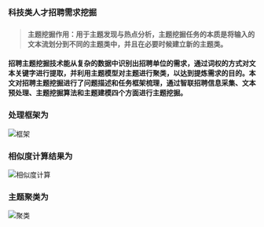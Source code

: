 ### 科技类人才招聘需求挖掘
###
>#### 主题挖掘作用：用于主题发现与热点分析，主题挖掘任务的本质是将输入的文本流划分到不同的主题类中，并且在必要时候建立新的主题类。
#### 招聘主题挖掘技术能从复杂的数据中识别出招聘单位的需求，通过词权的方式对文本关键字进行提取，并利用主题模型对主题进行聚类，以达到提炼需求的目的。本文对招聘主题挖掘进行了问题描述和任务框架梳理，通过智联招聘信息采集、文本预处理、主题挖掘算法和主题建模四个方面进行主题挖掘。
### 
### 处理框架为 
![框架](https://github.com/CarryChang/zhilian-51job-analysis/blob/master/pic/处理路线.png)
### 相似度计算结果为
![相似度计算](https://github.com/CarryChang/zhilian-51job-analysis/blob/master/pic/相似度效果.png)
### 主题聚类为 
![聚类](https://github.com/CarryChang/zhilian-51job-analysis/blob/master/pic/LDA4.png)
